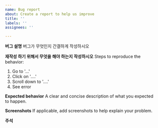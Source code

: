```yaml
---
name: Bug report
about: Create a report to help us improve
title: ''
labels: ''
assignees: ''

---
```


**버그 설명**
버그가 무엇인지 간결하게 작성하시오

**재작성 하기 위해서 무엇을 해야 하는지 작성하시오**
Steps to reproduce the behavior:
1. Go to '...'
2. Click on '....'
3. Scroll down to '....'
4. See error

**Expected behavior**
A clear and concise description of what you expected to happen.

**Screenshots**
If applicable, add screenshots to help explain your problem.

**주석**
